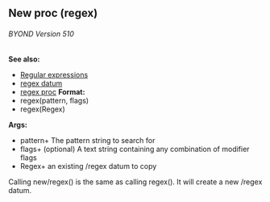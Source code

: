 ## New proc (regex) 
###### BYOND Version 510
**See also:**
+   [Regular expressions](/ref/%7Bnotes%7D/regex.md) 
+   [regex datum](/ref/regex.md) 
+   [regex proc](/ref/proc/regex.md) <!-- -->
**Format:**
+   regex(pattern, flags)
+   regex(Regex)
<!-- -->
**Args:**
+   pattern+ The pattern string to search for
+   flags+ (optional) A text string containing any combination of
    modifier flags
+   Regex+ an existing /regex datum to copy


Calling new/regex() is the same as calling regex(). It will
create a new /regex datum.